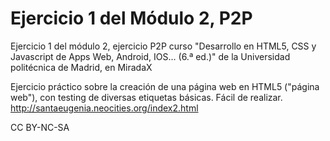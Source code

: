 # Ejercicio 1 del Módulo 2, P2P
Ejercicio 1 del módulo 2, ejercicio P2P curso "Desarrollo en HTML5, CSS y Javascript de Apps Web, Android, IOS... (6.ª ed.)" de la Universidad politécnica de Madrid, en MiradaX

Ejercicio práctico sobre la creación de una página web en HTML5 ("página web"), con testing de diversas etiquetas básicas. Fácil de realizar.<br>
http://santaeugenia.neocities.org/index2.html

CC BY-NC-SA

